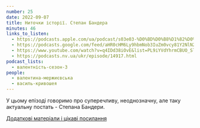 ```yaml
---
number: 25
date: 2022-09-07
title: Ниточки історії. Степан Бандера
minutes: 46
links_to_listen:
  - https://podcasts.apple.com/ua/podcast/s03e03-%D0%BD%D0%B8%D1%82%D0%BE%D1%87%D0%BA%D0%B8-%D1%96%D1%81%D1%82%D0%BE%D1%80%D1%96%D1%97-%D1%81%D1%82%D0%B5%D0%BF%D0%B0%D0%BD-%D0%B1%D0%B0%D0%BD%D0%B4%D0%B5%D1%80%D0%B0/id1581632743?i=1000578661256
  - https://podcasts.google.com/feed/aHR0cHM6Ly9hbmNob3IuZm0vcy81Y2NlN2UzOC9wb2RjYXN0L3Jzcw/episode/ZDVhYWU2YjktZjkyZC00YmE0LWFmNzYtOWJhZjYyY2Q4OGRk?sa=X&ved=0CAUQkfYCahcKEwiA0oPOi-X6AhUAAAAAHQAAAAAQEQ
  - https://www.youtube.com/watch?v=q4IDd38iOvE&list=PL9iYVdYhrmCBUO_Sl0UyYX269LgN7vpq6&index=3
  - https://podcasts.nv.ua/ukr/episode/14917.html
podcast_lists:
  - валентність-сезон-3
people:
  - валентина-мержиєвська
  - василь-кривошея
---
```


У цьому епізоді говоримо про суперечливу, неоднозначну, але таку актуальну
постать - Степана Бандери.

[Додаткові матеріали і цікаві посилання][1]

[1]: https://valencyrethink.blogspot.com/2022/07/blog-post_99.html
